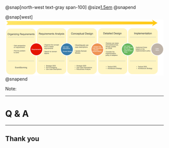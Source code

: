 @snap[north-west text-gray span-100]
@size[1.5em](Recap)
@snapend

@snap[west]
![development-flow](assets/img/development-flow.png)
@snapend

Note:

---
# Q & A 

---
## Thank you


